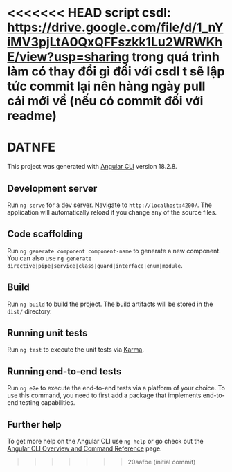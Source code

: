 <<<<<<< HEAD
script csdl: https://drive.google.com/file/d/1_nYiMV3pjLtA0QxQFFszkk1Lu2WRWKhE/view?usp=sharing
trong quá trình làm có thay đổi gì đối với csdl t sẽ lập tức commit lại nên hàng ngày pull cái mới về (nếu có commit đối với readme)
=======
# DATNFE

This project was generated with [Angular CLI](https://github.com/angular/angular-cli) version 18.2.8.

## Development server

Run `ng serve` for a dev server. Navigate to `http://localhost:4200/`. The application will automatically reload if you change any of the source files.

## Code scaffolding

Run `ng generate component component-name` to generate a new component. You can also use `ng generate directive|pipe|service|class|guard|interface|enum|module`.

## Build

Run `ng build` to build the project. The build artifacts will be stored in the `dist/` directory.

## Running unit tests

Run `ng test` to execute the unit tests via [Karma](https://karma-runner.github.io).

## Running end-to-end tests

Run `ng e2e` to execute the end-to-end tests via a platform of your choice. To use this command, you need to first add a package that implements end-to-end testing capabilities.

## Further help

To get more help on the Angular CLI use `ng help` or go check out the [Angular CLI Overview and Command Reference](https://angular.dev/tools/cli) page.
>>>>>>> 20aafbe (initial commit)
